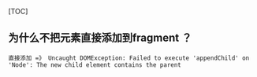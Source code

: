 [TOC]
## 为什么不把元素直接添加到fragment ？
    直接添加 =》 Uncaught DOMException: Failed to execute 'appendChild' on 'Node': The new child element contains the parent


